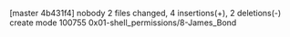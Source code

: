 [master 4b431f4] nobody
 2 files changed, 4 insertions(+), 2 deletions(-)
 create mode 100755 0x01-shell_permissions/8-James_Bond
